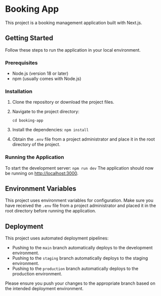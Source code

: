 # Booking App

This project is a booking management application built with Next.js.

## Getting Started

Follow these steps to run the application in your local environment.

### Prerequisites

- Node.js (version 18 or later)
- npm (usually comes with Node.js)

### Installation

1. Clone the repository or download the project files.

2. Navigate to the project directory:
   ```
   cd booking-app
   ```
3. Install the dependencies:
   `npm install`
4. Obtain the `.env` file from a project administrator and place it in the root directory of the project.

### Running the Application

To start the development server:
`npm run dev`
The application should now be running on [http://localhost:3000](http://localhost:3000).

## Environment Variables

This project uses environment variables for configuration. Make sure you have received the `.env` file from a project administrator and placed it in the root directory before running the application.

## Deployment

This project uses automated deployment pipelines:

- Pushing to the `main` branch automatically deploys to the development environment.
- Pushing to the `staging` branch automatically deploys to the staging environment.
- Pushing to the `production` branch automatically deploys to the production environment.

Please ensure you push your changes to the appropriate branch based on the intended deployment environment.
